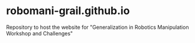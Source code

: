 # robomani-grail.github.io
Repository to host the website for "Generalization in Robotics Manipulation Workshop and Challenges"
